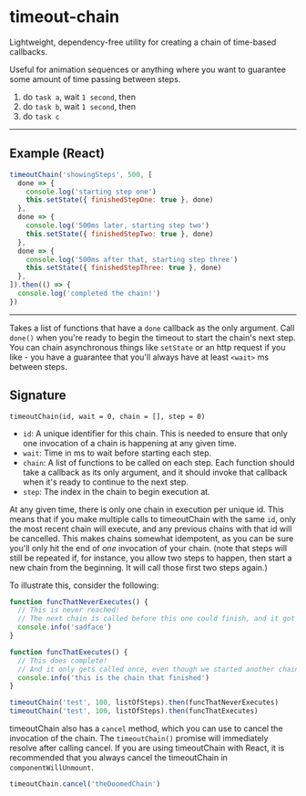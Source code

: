 # timeout-chain

Lightweight, dependency-free utility for creating a chain of time-based callbacks.

Useful for animation sequences or anything where you want to guarantee some amount of time passing between steps.

1. do `task a`, wait `1 second`, then
1. do `task b`, wait `1 second`, then
1. do `task c`

---

## Example (React)

```javascript
timeoutChain('showingSteps', 500, [
  done => {
    console.log('starting step one')
    this.setState({ finishedStepOne: true }, done)
  },
  done => {
    console.log('500ms later, starting step two')
    this.setState({ finishedStepTwo: true }, done)
  },
  done => {
    console.log('500ms after that, starting step three')
    this.setState({ finishedStepThree: true }, done)
  },
]).then(() => {
  console.log('completed the chain!')
})
```

---

Takes a list of functions that have a `done` callback as the only argument.
Call `done()` when you're ready to begin the timeout to start the chain's next step.
You can chain asynchronous things like `setState` or an http request if you like - you have a guarantee that you'll always have at least `<wait>` ms between steps.

## Signature

`timeoutChain(id, wait = 0, chain = [], step = 0)`

* `id`: A unique identifier for this chain. This is needed to ensure that only one invocation of a chain
        is happening at any given time.
* `wait`: Time in ms to wait before starting each step.
* `chain`: A list of functions to be called on each step. Each function should take a callback as
           its only argument, and it should invoke that callback when it's ready to continue to the
           next step.
* `step`: The index in the chain to begin execution at.

At any given time, there is only one chain in execution per unique id.
This means that if you make multiple calls to timeoutChain with the same `id`,
only the most recent chain will execute, and any previous chains with that id will be cancelled.
This makes chains somewhat idempotent, as you can be sure you'll only hit the end of _one_ invocation
of your chain. (note that steps will still be repeated if, for instance, you allow two steps to happen,
then start a new chain from the beginning. It will call those first two steps again.)

To illustrate this, consider the following:

```javascript
function funcThatNeverExecutes() {
  // This is never reached!
  // The next chain is called before this one could finish, and it got replaced.
  console.info('sadface')
}

function funcThatExecutes() {
  // This does complete!
  // And it only gets called once, even though we started another chain before this.
  console.info('this is the chain that finished')
}

timeoutChain('test', 100, listOfSteps).then(funcThatNeverExecutes)
timeoutChain('test', 100, listOfSteps).then(funcThatExecutes)
```

timeoutChain also has a `cancel` method, which you can use to cancel the invocation of the chain.
The `timeoutChain()` promise will immediately resolve after calling cancel.
If you are using timeoutChain with React, it is recommended that you always cancel the timeoutChain
in `componentWillUnmount`.

```javascript
timeoutChain.cancel('theDoomedChain')
```
